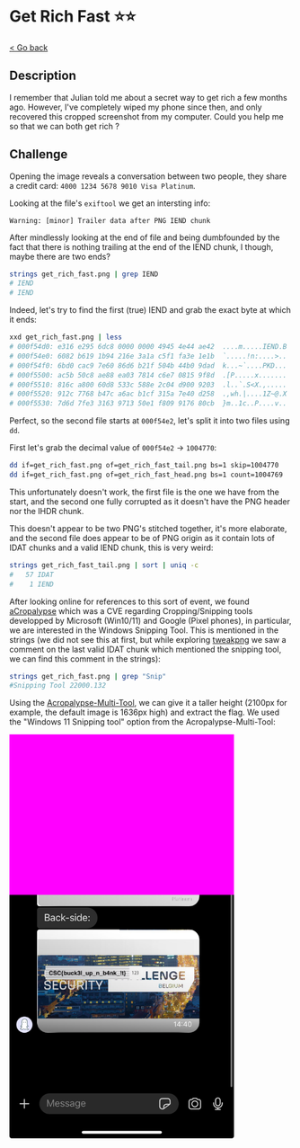 # Get Rich Fast ⭐⭐

[< Go back](../../README.md)

## Description

I remember that Julian told me about a secret way to get rich a few months ago.
However, I've completely wiped my phone since then, and only recovered this cropped screenshot from my computer.
Could you help me so that we can both get rich ?

## Challenge

Opening the image reveals a conversation between two people, they share a credit card: `4000 1234 5678 9010 Visa Platinum`.

Looking at the file's `exiftool` we get an intersting info:

```
Warning: [minor] Trailer data after PNG IEND chunk
```

After mindlessly looking at the end of file and being dumbfounded by the fact that there is nothing trailing at the end of the IEND chunk, I though, maybe there are two ends?

```bash
strings get_rich_fast.png | grep IEND
# IEND
# IEND
```

Indeed, let's try to find the first (true) IEND and grab the exact byte at which it ends:

```bash
xxd get_rich_fast.png | less
# 000f54d0: e316 e295 6dc8 0000 0000 4945 4e44 ae42  ....m.....IEND.B
# 000f54e0: 6082 b619 1b94 216e 3a1a c5f1 fa3e 1e1b  `.....!n:....>..
# 000f54f0: 6bd0 cac9 7e60 86d6 b21f 504b 44b0 9dad  k...~`....PKD...
# 000f5500: ac5b 50c8 ae88 ea03 7814 c6e7 0815 9f8d  .[P.....x.......
# 000f5510: 816c a800 60d8 533c 588e 2c04 d900 9203  .l..`.S<X.,.....
# 000f5520: 912c 7768 b47c a6ac b1cf 315a 7e40 d258  .,wh.|....1Z~@.X
# 000f5530: 7d6d 7fe3 3163 9713 50e1 f809 9176 80cb  }m..1c..P....v..
```

Perfect, so the second file starts at `000f54e2`, let's split it into two files using `dd`.

First let's grab the decimal value of `000f54e2` -> `1004770`:

```bash
dd if=get_rich_fast.png of=get_rich_fast_tail.png bs=1 skip=1004770
dd if=get_rich_fast.png of=get_rich_fast_head.png bs=1 count=1004769
```

This unfortunately doesn't work, the first file is the one we have from the start, and the second one fully corrupted as it doesn't have the PNG header nor the IHDR chunk.

This doesn't appear to be two PNG's stitched together, it's more elaborate, and the second file does appear to be of PNG origin as it contain lots of IDAT chunks and a valid IEND chunk, this is very weird:

```bash
strings get_rich_fast_tail.png | sort | uniq -c
#   57 IDAT
#    1 IEND
```

After looking online for references to this sort of event, we found [aCropalypse](https://www.wikiwand.com/en/ACropalypse) which was a CVE regarding Cropping/Snipping tools developped by Microsoft (Win10/11) and Google (Pixel phones), in particular, we are interested in the Windows Snipping Tool. This is mentioned in the strings (we did not see this at first, but while exploring [tweakpng](https://entropymine.com/jason/tweakpng/) we saw a comment on the last valid IDAT chunk which mentioned the snipping tool, we can find this comment in the strings):

```bash
strings get_rich_fast.png | grep "Snip"
#Snipping Tool 22000.132
```

Using the [Acropalypse-Multi-Tool](https://github.com/frankthetank-music/Acropalypse-Multi-Tool), we can give it a taller height (2100px for example, the default image is 1636px high) and extract the flag. We used the "Windows 11 Snipping tool" option from the Acropalypse-Multi-Tool:

<img src="./get_rich_fast_recovered.png" alt="get_rich_fast_recovered" width="400px">
